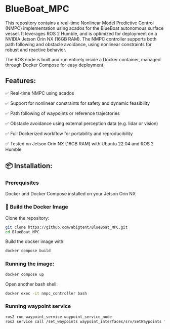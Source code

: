 # **BlueBoat_MPC**
This repository contains a real-time Nonlinear Model Predictive Control (NMPC) implementation using acados for the BlueBoat autonomous surface vessel. It leverages ROS 2 Humble, and is optimized for deployment on a NVIDIA Jetson Orin NX (16GB RAM). The NMPC controller supports both path following and obstacle avoidance, using nonlinear constraints for robust and reactive behavior.

The ROS node is built and run entirely inside a Docker container, managed through Docker Compose for easy deployment.

## Features:

✅ Real-time NMPC using acados

✅ Support for nonlinear constraints for safety and dynamic feasibility

✅ Path following of waypoints or reference trajectories

✅ Obstacle avoidance using external perception data (e.g. lidar or vision)

✅ Full Dockerized workflow for portability and reproducibility

✅ Tested on Jetson Orin NX (16GB RAM) with Ubuntu 22.04 and ROS 2 Humble

## 📦 Installation: 

### Prerequisites

Docker and Docker Compose installed on your Jetson Orin NX

### 🔧 Build the Docker Image

Clone the repository:
```bash
git clone https://github.com/abigtent/BlueBoat_MPC.git
cd BlueBoat_MPC
```

Build the docker image with:
```bash
docker compose build
```

### Running the image:
```bash
docker compose up
```

Open another bash shell:
```bash
docker exec -it nmpc_controller bash
```

### Running waypoint service
```bash
ros2 run waypoint_service waypoint_service_node
ros2 service call /set_waypoints waypoint_interfaces/srv/SetWaypoints "{filepath: '/home/user/ros2_ws/src/waypoint_service/data/waypoints.csv'}"
```
